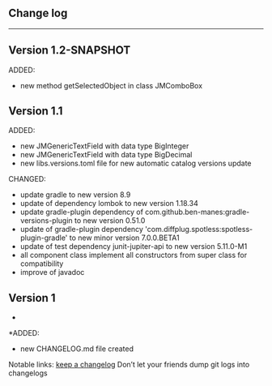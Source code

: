 ## Change log
----------------------

Version 1.2-SNAPSHOT
-------------

ADDED:

- new method getSelectedObject in class JMComboBox

Version 1.1
-------------

ADDED:

- new JMGenericTextField with data type BigInteger
- new JMGenericTextField with data type BigDecimal
- new libs.versions.toml file for new automatic catalog versions update

CHANGED:

- update gradle to new version 8.9
- update of dependency lombok to new version 1.18.34
- update gradle-plugin dependency of com.github.ben-manes:gradle-versions-plugin to new version 0.51.0
- update of gradle-plugin dependency 'com.diffplug.spotless:spotless-plugin-gradle' to new minor version 7.0.0.BETA1
- update of test dependency junit-jupiter-api to new version 5.11.0-M1
- all component class implement all constructors from super class for compatibility
- improve of javadoc

Version 1
-------------
*
*ADDED:

- new CHANGELOG.md file created

Notable links:
[keep a changelog](http://keepachangelog.com/en/1.0.0/) Don’t let your friends dump git logs into changelogs
